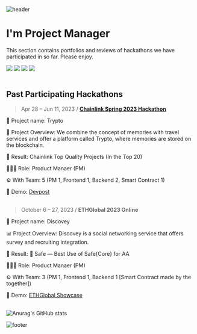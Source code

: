 ![header](https://capsule-render.vercel.app/api?type=waving&color=auto&height=300&section=header&text=Welcome&fontSize=60&animation=fadeIn&fontAlignY=38&desc=Joseph%20in%20Hackathon%20Portfolio&descAlignY=51&descAlign=62)

# I'm Project Manager
This section contains portfolios and reviews of hackathons we have participated in so far.
Please enjoy.

<img src="https://img.shields.io/badge/Figma-F24E1E?style=flat&logo=Figma&logoColor=white"/> <img src="https://img.shields.io/badge/Google Docs-4285F4?style=flat&logo=googledocs&logoColor=white"/>
<img src="https://img.shields.io/badge/Google Meet-00897B?style=flat&logo=googlemeet&logoColor=white"/> <img src="https://img.shields.io/badge/Notion-ffffff?style=flat&logo=notion&logoColor=black"/>
<br></br>
## Past Participating Hackathons
> Apr 28 – Jun 11, 2023 / [**Chainlink Spring 2023 Hackathon**](https://github.com/Joseph-hackathon/hackathon/blob/main/Chainlink%20Spring%202023%20Hackathon.md)

  🛫 Project name: Trypto

  🛬 Project Overview: We combine the concept of memories with travel services and offer a platform called Trypto, where memories are stored on the blockchain.
  
  👑 Result: Chainlink Top Quality Projects (In the Top 20)

  👨🏼‍💻 Role: Product Manaer (PM)
  
  ⚙️ With Team: 5 (PM 1, Frontend 1, Backend 2, Smart Contract 1)

  📢 Demo: [Devpost](https://devpost.com/software/not-yet-6rw8c2)
<br></br>
> October 6 – 27, 2023 / **ETHGlobal 2023 Online**

  📶 Project name: Discovey

  📊 Project Overview: Discovey is a social networking service that offers survey and recruiting integration.
  
  👑 Result: 🥉 Safe — Best Use of Safe{Core} for AA

  👨🏼‍💻 Role: Product Manaer (PM)
  
  ⚙️ With Team: 3 (PM 1, Frontend 1, Backend 1 [Smart Contract made by the together])

  📢 Demo: [ETHGlobal Showcase](https://ethglobal.com/showcase/discovey-tuywc)
<br></br>

![Anurag's GitHub stats](https://github-readme-stats.vercel.app/api?username=Joseph&show_icons=true&theme=tokyonight)

![footer](https://capsule-render.vercel.app/api?type=waving&color=auto&height=90&section=footer)
